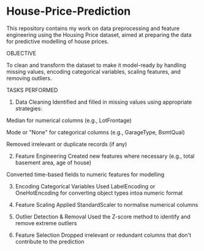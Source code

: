 # House-Price-Prediction
This repository contains my work on data preprocessing and feature engineering using the Housing Price dataset, aimed at preparing the data for predictive modelling of house prices.

OBJECTIVE

To clean and transform the dataset to make it model-ready by handling missing values, encoding categorical variables, scaling features, and removing outliers.

TASKS PERFORMED
1. Data Cleaning
Identified and filled in missing values using appropriate strategies:

Median for numerical columns (e.g., LotFrontage)

Mode or "None" for categorical columns (e.g., GarageType, BsmtQual)

Removed irrelevant or duplicate records (if any)

 2. Feature Engineering
Created new features where necessary (e.g., total basement area, age of house)

Converted time-based fields to numeric features for modelling

 3. Encoding Categorical Variables
Used LabelEncoding or OneHotEncoding for converting object types intoa  numeric format

 4. Feature Scaling
Applied StandardScaler to normalise numerical columns

 5. Outlier Detection & Removal
Used the Z-score method to identify and remove extreme outliers

6. Feature Selection
Dropped irrelevant or redundant columns that don't contribute to the prediction
